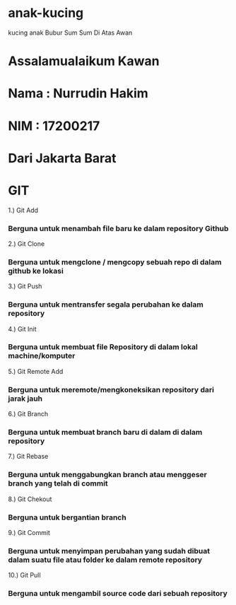 # anak-kucing
kucing anak
 Bubur Sum Sum Di Atas Awan
# Assalamualaikum Kawan
# Nama : Nurrudin Hakim
# NIM	: 17200217
# Dari Jakarta Barat

#  GIT

1.) Git Add
### Berguna untuk menambah file baru ke dalam repository Github
2.) Git Clone
### Berguna untuk mengclone / mengcopy sebuah repo di dalam github ke lokasi
3.) Git Push
### Berguna untuk mentransfer segala perubahan ke dalam repository
4.) Git Init
### Berguna untuk membuat file Repository di dalam lokal machine/komputer
5.) Git Remote Add
### Berguna untuk meremote/mengkoneksikan repository dari jarak jauh
6.) Git Branch 
### Berguna untuk membuat branch baru di dalam di dalam repository
7.) Git Rebase
### Berguna untuk menggabungkan branch atau menggeser branch yang telah di commit
8.) Git Chekout
### Berguna untuk bergantian branch
9.) Git Commit
### Berguna untuk menyimpan perubahan yang sudah dibuat dalam suatu file atau folder ke dalam remote repository
10.) Git Pull
### Berguna untuk mengambil source code dari sebuah repository

